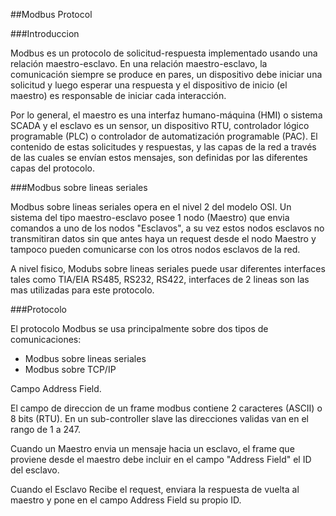 ##Modbus Protocol

###Introduccion

  Modbus es un protocolo de solicitud-respuesta implementado usando una relación maestro-esclavo. En una relación maestro-esclavo, la comunicación siempre se produce en pares, un dispositivo debe iniciar una solicitud y luego esperar una respuesta y el dispositivo de inicio (el maestro) es responsable de iniciar cada interacción. 
  
  Por lo general, el maestro es una interfaz humano-máquina (HMI) o sistema SCADA y el esclavo es un sensor, un dispositivo RTU, controlador lógico programable (PLC) o controlador de automatización programable (PAC). El contenido de estas solicitudes y respuestas, y las capas de la red a través de las cuales se envían estos mensajes, son definidas por las diferentes capas del protocolo.
  

###Modbus sobre lineas seriales

Modbus sobre lineas seriales opera en el nivel 2 del modelo OSI. Un sistema del tipo maestro-esclavo posee 1 nodo (Maestro) que envia comandos a uno de los nodos "Esclavos", a su vez estos nodos esclavos no transmitiran datos sin que antes haya un request desde el nodo Maestro y tampoco pueden comunicarse con los otros nodos esclavos de la red.

A nivel fisico, Modubs sobre lineas seriales puede usar diferentes interfaces tales como TIA/EIA RS485, RS232, RS422, interfaces de 2 lineas son las mas utilizadas para este protocolo.




###Protocolo

El protocolo Modbus se usa principalmente sobre dos tipos de comunicaciones:

- Modbus sobre lineas seriales
- Modbus sobre TCP/IP

Campo Address Field.

El campo de direccion de un frame modbus contiene 2 caracteres (ASCII) o 8 bits (RTU). En un sub-controller slave
las direcciones validas van en el rango de 1 a 247.

Cuando un Maestro envia un mensaje hacia un esclavo, el frame que proviene desde el maestro debe incluir en el campo "Address Field" el ID del esclavo.

Cuando el Esclavo Recibe el request, enviara la respuesta de vuelta al maestro y pone en el campo Address Field su propio ID.
